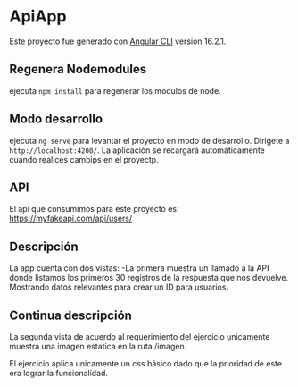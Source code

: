 # ApiApp

Este proyecto fue generado con [Angular CLI](https://github.com/angular/angular-cli) version 16.2.1.

## Regenera Nodemodules

ejecuta `npm install` para regenerar los modulos de node.

## Modo desarrollo

ejecuta `ng serve` para levantar el proyecto en modo de desarrollo. Dirigete a `http://localhost:4200/`. La aplicación se recargará automáticamente cuando realices cambips en el proyectp.

## API

El api que consumimos para este proyecto es: https://myfakeapi.com/api/users/

## Descripción

La app cuenta con dos vistas: -La primera muestra un llamado a la API donde listamos los primeros 30 registros de la respuesta que nos devuelve. Mostrando datos relevantes para crear un ID para usuarios.

## Continua descripción

La segunda vista de acuerdo al requerimiento del ejercicio unicamente muestra una imagen estatica en la ruta /imagen.

El ejercicio aplica unicamente un css básico dado que la prioridad de este era lograr la funcionalidad.




